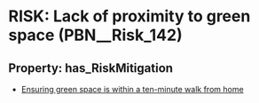 # RISK: __Lack of proximity to green space__ (PBN__Risk_142)

## Property: has_RiskMitigation

* [Ensuring green space is within a ten-minute walk from home](PBN__RiskMitigation_168)

